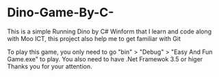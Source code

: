 # Dino-Game-By-C-
This is a simple Running Dino by C# Winform that I learn and code along with Moo ICT, this project also help me to get familiar with Git 

To play this game, you only need to go "bin" > "Debug" > "Easy And Fun Game.exe" to play. You also need to have .Net Framewok 3.5 or higer
Thanks you for your attention.
